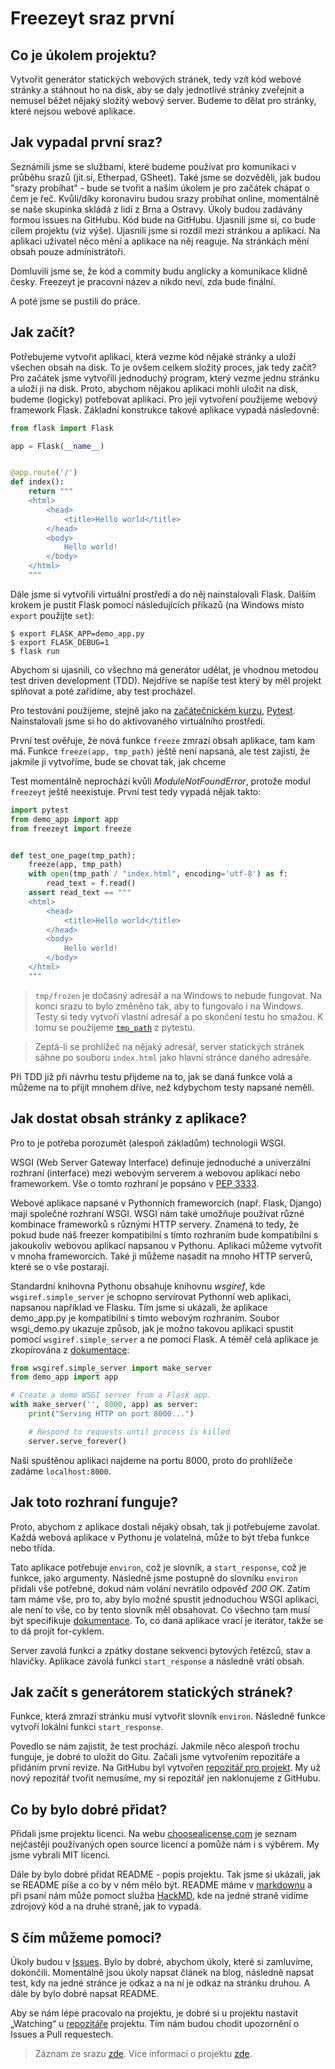 # Freezeyt sraz první

## Co je úkolem projektu?
Vytvořit generátor statických webových stránek, tedy vzít kód webové stránky
a stáhnout ho na disk, aby se daly jednotlivé stránky zveřejnit a nemusel
běžet nějaký složitý webový server.
Budeme to dělat pro stránky, které nejsou webové aplikace.

## Jak vypadal první sraz?
Seznámili jsme se službami, které budeme používat pro komunikaci v průběhu srazů
(jit.si, Etherpad, GSheet). Také jsme se dozvěděli, jak budou "srazy probíhat" -
bude se tvořit a naším úkolem je pro začátek chápat o čem je řeč.
Kvůli/díky koronaviru budou srazy probíhat online, momentálně se naše skupinka
skládá z lidí z Brna a Ostravy. Úkoly budou zadávány formou issues na GitHubu.
Kód bude na GitHubu. Ujasnili jsme si, co bude cílem projektu (viz výše).
Ujasnili jsme si rozdíl mezi stránkou a aplikací.
Na aplikaci uživatel něco mění a aplikace na něj reaguje.
Na stránkách mění obsah pouze administrátoři.

Domluvili jsme se, že kód a commity budu anglicky a komunikace klidně česky.
Freezeyt je pracovní název a nikdo neví, zda bude finální.

A poté jsme se pustili do práce.

## Jak začít?
Potřebujeme vytvořit aplikaci, která vezme kód nějaké stránky a uloží všechen
obsah na disk. To je ovšem celkem složitý proces, jak tedy začít? Pro začátek
jsme vytvořili jednoduchý program, který vezme jednu stránku a uloží ji na disk.
Proto, abychom nějakou aplikaci mohli uložit na disk, budeme (logicky)
potřebovat aplikaci. Pro její vytvoření použijeme webový framework Flask.
Základní konstrukce takové aplikace vypadá následovně:

```python
from flask import Flask

app = Flask(__name__)


@app.route('/')
def index():
    return """
    <html>
        <head>
            <title>Hello world</title>
        </head>
        <body>
            Hello world!
        </body>
    </html>
    """
```
Dále jsme si vytvořili virtuální prostředí a do něj nainstalovali Flask.
Dalším krokem je pustit Flask pomocí následujících příkazů
(na Windows místo `export` použijte `set`):
```console
$ export FLASK_APP=demo_app.py
$ export FLASK_DEBUG=1
$ flask run
```
Abychom si ujasnili, co všechno má generátor udělat, je vhodnou metodou test
driven development (TDD). Nejdříve se napíše test který by měl projekt splňovat
a poté zařídíme, aby test procházel.

Pro testování použijeme, stejně jako na
[začátečnickém kurzu](https://naucse.python.cz/course/pyladies/beginners/testing/),
[Pytest](https://docs.pytest.org/).
Nainstalovali jsme si ho do aktivovaného virtuálního prostředí.

První test ověřuje, že nová funkce `freeze` zmrazí obsah aplikace, tam kam má.
Funkce `freeze(app, tmp_path)` ještě není napsaná, ale test zajistí,
že jakmile ji vytvoříme, bude se chovat tak, jak chceme

Test momentálně neprochází kvůli *ModuleNotFoundError*, protože modul
`freezeyt` ještě neexistuje. První test tedy vypadá nějak takto:

```python
import pytest
from demo_app import app
from freezeyt import freeze


def test_one_page(tmp_path):
    freeze(app, tmp_path)
    with open(tmp_path / "index.html", encoding='utf-8') as f:
        read_text = f.read()
    assert read_text == """
    <html>
        <head>
            <title>Hello world</title>
        </head>
        <body>
            Hello world!
        </body>
    </html>
    """
```
> `tmp/frozen` je dočasný adresář a na Windows to nebude fungovat.
> Na konci srazu to bylo změněno tak, aby to fungovalo i na Windows.
> Testy si tedy vytvoří vlastní adresář a po skončení testu ho smažou.
> K tomu se použijeme
> [`tmp_path`](https://docs.pytest.org/en/stable/tmpdir.html#the-tmp-path-fixture)
> z pytestu.

> Zeptá-li se prohlížeč na nějaký adresář, server statických stránek sáhne po
> souboru `index.html` jako hlavní stránce daného adresáře.

Při TDD již při návrhu testu přijdeme na to, jak se daná funkce volá a můžeme
na to přijít mnohem dříve, než kdybychom testy napsané neměli.


## Jak dostat obsah stránky z aplikace?
Pro to je potřeba porozumět (alespoň základům) technologii WSGI.

WSGI (Web Server Gateway Interface) definuje jednoduché a univerzální rozhraní
(interface) mezi webovým serverem a webovou aplikací nebo frameworkem.
Vše o tomto rozhraní je popsáno v [PEP 3333](https://www.python.org/dev/peps/pep-3333/).

Webové aplikace napsané v Pythonních frameworcích (např. Flask, Django)
mají společné rozhraní WSGI.
WSGI nám také umožňuje používat různé kombinace frameworků s různými HTTP servery.
Znamená to tedy, že pokud bude náš freezer kompatibilní s tímto rozhraním bude
kompatibilní s jakoukoliv webovou aplikací napsanou v Pythonu.
Aplikaci můžeme vytvořit v mnoha frameworcích. Také ji můžeme nasadit na mnoho
HTTP serverů, které se o vše postarají.

Standardní knihovna Pythonu obsahuje knihovnu *wsgiref*, kde `wsgiref.simple_server`
je schopno servírovat Pythonní web aplikaci, napsanou například ve Flasku.
Tím jsme si ukázali, že aplikace demo_app.py je kompatibilní s tímto webovým
rozhraním. Soubor wsgi_demo.py ukazuje způsob, jak je možno takovou aplikaci
spustit pomocí `wsgiref.simple_server` a ne pomocí Flask. A téměř celá aplikace
je zkopírována z [dokumentace](https://docs.python.org/3.8/library/wsgiref.html#module-wsgiref.simple_server):

```python
from wsgiref.simple_server import make_server
from demo_app import app

# Create a demo WSGI server from a Flask app.
with make_server('', 8000, app) as server:
    print("Serving HTTP on port 8000...")

    # Respond to requests until process is killed
    server.serve_forever()
```
Naši spuštěnou aplikaci najdeme na portu 8000, proto do prohlížeče zadáme `localhost:8000`.


## Jak toto rozhraní funguje?
Proto, abychom z aplikace dostali nějaký obsah, tak ji potřebujeme zavolat.
Každá webová aplikace v Pythonu je volatelná, může to být třeba funkce nebo třída.

Tato aplikace potřebuje `environ`, což je slovník, a `start_response`,
což je funkce, jako argumenty. Následně jsme postupně do slovníku `environ`
přidali vše potřebné, dokud nám volání nevrátilo odpověď *200 OK*. Zatím tam máme vše,
pro to, aby bylo možné spustit jednoduchou WSGI aplikaci, ale není to vše,
co by tento slovník měl obsahovat. Co všechno tam musí být specifikuje
[dokumentace](https://www.python.org/dev/peps/pep-3333/#environ-variables).
To, co daná aplikace vrací je iterátor, takže se to dá projít for-cyklem.

Server zavolá funkci a zpátky dostane sekvenci bytových řetězců, stav a hlavičky.
Aplikace zavolá funkci `start_response` a následně vrátí obsah.

## Jak začít s generátorem statických stránek?
Funkce, která zmrazí stránku musí vytvořit slovník `environ`. Následně funkce
vytvoří lokální funkci `start_response`.

Povedlo se nám zajistit, že test prochází. Jakmile něco alespoň trochu funguje,
je dobré to uložit do Gitu. Začali jsme vytvořením repozitáře a přidáním první
revize. Na GitHubu byl vytvořen [repozitář pro projekt](https://github.com/encukou/freezeyt).
My už nový repozitář tvořit nemusíme, my si repozitář jen naklonujeme z GitHubu.

## Co by bylo dobré přidat?
Přidali jsme projektu licenci. Na webu [choosealicense.com](https://choosealicense.com/)
je seznam nejčastěji používaných open source licencí a pomůže nám i s výběrem.
My jsme vybrali MIT licenci.

Dále by bylo dobré přidat README - popis projektu. Tak jsme si ukázali, jak se
README píše a co by v něm mělo být. README máme
v [markdownu](https://guides.github.com/features/mastering-markdown/) a při psaní
nám může pomoct služba [HackMD](https://hackmd.io/#), kde na jedné
straně vidíme zdrojový kód a na druhé straně, jak to vypadá.

## S čím můžeme pomoci?
Úkoly budou v [Issues](https://github.com/encukou/freezeyt/issues). Bylo by dobré,
abychom úkoly, které si zamluvíme, dokončili. Momentálně jsou úkoly napsat článek
na blog, následně napsat test, kdy na jedné stránce je odkaz a na ní je odkaz
na stránku druhou. A dále by bylo dobré napsat README.

Aby se nám lépe pracovalo na projektu, je dobré si u projektu nastavit „Watching“
u [repozitáře](https://github.com/encukou/freezeyt) projektu. Tím nám budou chodit
upozornění o Issues a Pull requestech.

> Záznam ze srazu [zde](https://youtu.be/6xDkqmQPefw).
> Více informací o projektu [zde](https://tinyurl.com/freezeyt).
